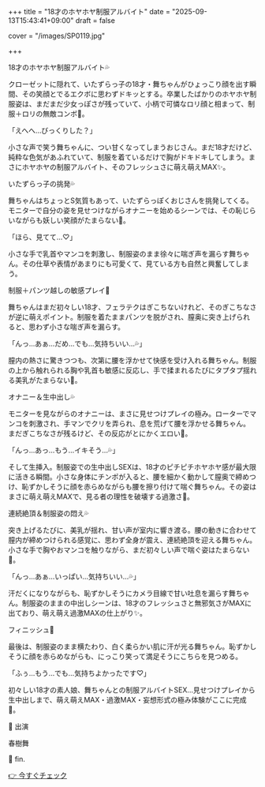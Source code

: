 +++
title = "18才のホヤホヤ制服アルバイト"
date = "2025-09-13T15:43:41+09:00"
draft = false

cover = "/images/SP0119.jpg"

+++



18才のホヤホヤ制服アルバイト💦



クローゼットに隠れて、いたずらっ子の18才・舞ちゃんがひょっこり顔を出す瞬間、その笑顔とでるエクボに思わずドキッとする。卒業したばかりのホヤホヤ制服姿は、まだまだ少女っぽさが残っていて、小柄で可憐なロリ顔と相まって、制服＋ロリの無敵コンボ💖。



「えへへ…びっくりした？」



小さな声で笑う舞ちゃんに、つい甘くなってしまうおじさん。まだ18才だけど、純粋な色気があふれていて、制服を着ているだけで胸がドキドキしてしまう。まさにホヤホヤの制服アルバイト、そのフレッシュさに萌え萌えMAX✨。



いたずらっ子の挑発💦



舞ちゃんはちょっとS気質もあって、いたずらっぽくおじさんを挑発してくる。モニターで自分の姿を見せつけながらオナニーを始めるシーンでは、その恥じらいながらも妖しい笑顔がたまらない💓。



「ほら、見てて…♡」



小さな手で乳首やマンコを刺激し、制服姿のまま徐々に喘ぎ声を漏らす舞ちゃん。その仕草や表情があまりにも可愛くて、見ている方も自然と興奮してしまう。



制服＋パンツ越しの敏感プレイ💖



舞ちゃんはまだ初々しい18才、フェラテクはぎこちないけれど、そのぎこちなさが逆に萌えポイント。制服を着たままパンツを脱がされ、膣奥に突き上げられると、思わず小さな喘ぎ声を漏らす。



「んっ…あぁ…だめ…でも…気持ちいい…💦」



膣内の熱さに驚きつつも、次第に腰を浮かせて快感を受け入れる舞ちゃん。制服の上から触れられる胸や乳首も敏感に反応し、手で揉まれるたびにタプタプ揺れる美乳がたまらない💖。



オナニー＆生中出し💦



モニターを見ながらのオナニーは、まさに見せつけプレイの極み。ローターでマンコを刺激され、手マンでクリを弄られ、息を荒げて腰を浮かせる舞ちゃん。まだぎこちなさが残るけど、その反応がとにかくエロい💓。



「んっ…あっ…もう…イキそう…💦」



そして生挿入。制服姿での生中出しSEXは、18才のピチピチホヤホヤ感が最大限に活きる瞬間。小さな身体にチンポが入ると、腰を細かく動かして膣奥で締めつけ、恥ずかしそうに顔を赤らめながらも腰を擦り付けて喘ぐ舞ちゃん。その姿はまさに萌え萌えMAXで、見る者の理性を破壊する過激さ💖。



連続絶頂＆制服姿の悶え💦



突き上げるたびに、美乳が揺れ、甘い声が室内に響き渡る。腰の動きに合わせて膣内が締めつけられる感覚に、思わず全身が震え、連続絶頂を迎える舞ちゃん。小さな手で胸やおマンコを触りながら、まだ初々しい声で喘ぐ姿はたまらない💓。



「んっ…あぁ…いっぱい…気持ちいい…💦」



汗だくになりながらも、恥ずかしそうにカメラ目線で甘い吐息を漏らす舞ちゃん。制服姿のままの中出しシーンは、18才のフレッシュさと無邪気さがMAXに出ており、萌え萌え過激MAXの仕上がり✨。



フィニッシュ💖



最後は、制服姿のまま横たわり、白く柔らかい肌に汗が光る舞ちゃん。恥ずかしそうに顔を赤らめながらも、にっこり笑って満足そうにこちらを見つめる。



「ふぅ…もう…でも…気持ちよかったです♡」



初々しい18才の素人娘、舞ちゃんとの制服アルバイトSEX…見せつけプレイから生中出しまで、萌え萌えMAX・過激MAX・妄想形式の極み体験がここに完成💖。



💖 出演

春樹舞



💖 fin.



[👉 今すぐチェック](https://clear-tv.com/Direct/9290999-290-82844/moviepages/040621_002/index.html)

